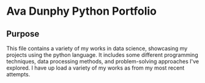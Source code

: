 # Ava Dunphy Python Portfolio 
## Purpose 
This file contains a variety of my works in data science, showcasing my projects using the python language. It includes some different programming techniques, data processing methods, and problem-solving approaches I've explored. I have up load a variety of my works as from my most recent attempts.
